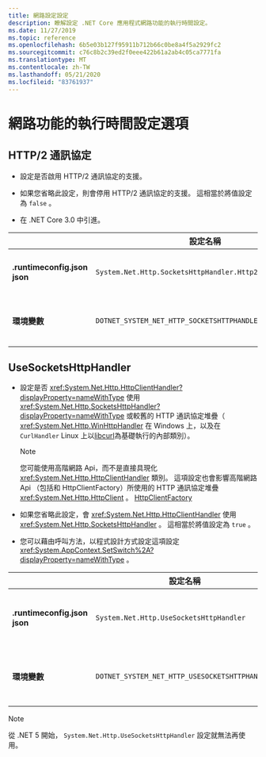 ```yaml
---
title: 網路設定設定
description: 瞭解設定 .NET Core 應用程式網路功能的執行時間設定。
ms.date: 11/27/2019
ms.topic: reference
ms.openlocfilehash: 6b5e03b127f95911b712b66c0be8a4f5a2929fc2
ms.sourcegitcommit: c76c8b2c39ed2f0eee422b61a2ab4c05ca7771fa
ms.translationtype: MT
ms.contentlocale: zh-TW
ms.lasthandoff: 05/21/2020
ms.locfileid: "83761937"
---
```

# <a name="run-time-configuration-options-for-networking"></a>網路功能的執行時間設定選項

## <a name="http2-protocol"></a>HTTP/2 通訊協定

- 設定是否啟用 HTTP/2 通訊協定的支援。

- 如果您省略此設定，則會停用 HTTP/2 通訊協定的支援。 這相當於將值設定為 `false` 。

- 在 .NET Core 3.0 中引進。

| | 設定名稱 | 值 |
| - | - | - |
| **.runtimeconfig.json json** | `System.Net.Http.SocketsHttpHandler.Http2Support` | `false`-已停用<br/>`true`-已啟用 |
| **環境變數** | `DOTNET_SYSTEM_NET_HTTP_SOCKETSHTTPHANDLER_HTTP2SUPPORT` | `0`-已停用<br/>`1`-已啟用 |

## <a name="usesocketshttphandler"></a>UseSocketsHttpHandler

- 設定是否 <xref:System.Net.Http.HttpClientHandler?displayProperty=nameWithType> 使用 <xref:System.Net.Http.SocketsHttpHandler?displayProperty=nameWithType> 或較舊的 HTTP 通訊協定堆疊（ <xref:System.Net.Http.WinHttpHandler> 在 Windows 上，以及在 `CurlHandler` Linux 上以[libcurl](https://curl.haxx.se/libcurl/)為基礎執行的內部類別）。

  > [!NOTE]
  > 您可能使用高階網路 Api，而不是直接具現化 <xref:System.Net.Http.HttpClientHandler> 類別。 這項設定也會影響高階網路 Api （包括和 HttpClientFactory）所使用的 HTTP 通訊協定堆疊 <xref:System.Net.Http.HttpClient> 。 [HttpClientFactory](https://docs.microsoft.com/previous-versions/aspnet/hh995280(v%3dvs.118))

- 如果您省略此設定，會 <xref:System.Net.Http.HttpClientHandler> 使用 <xref:System.Net.Http.SocketsHttpHandler> 。 這相當於將值設定為 `true` 。

- 您可以藉由呼叫方法，以程式設計方式設定這項設定 <xref:System.AppContext.SetSwitch%2A?displayProperty=nameWithType> 。

| | 設定名稱 | 值 |
| - | - | - |
| **.runtimeconfig.json json** | `System.Net.Http.UseSocketsHttpHandler` | `true`-允許使用<xref:System.Net.Http.SocketsHttpHandler><br/>`false`-可讓您在 <xref:System.Net.Http.WinHttpHandler> Windows 或 Linux 上的[libcurl](https://curl.haxx.se/libcurl/)上使用 |
| **環境變數** | `DOTNET_SYSTEM_NET_HTTP_USESOCKETSHTTPHANDLER` | `1`-允許使用<xref:System.Net.Http.SocketsHttpHandler><br/>`0`-可讓您在 <xref:System.Net.Http.WinHttpHandler> Windows 或 Linux 上的[libcurl](https://curl.haxx.se/libcurl/)上使用 |

> [!NOTE]
> 從 .NET 5 開始， `System.Net.Http.UseSocketsHttpHandler` 設定就無法再使用。
